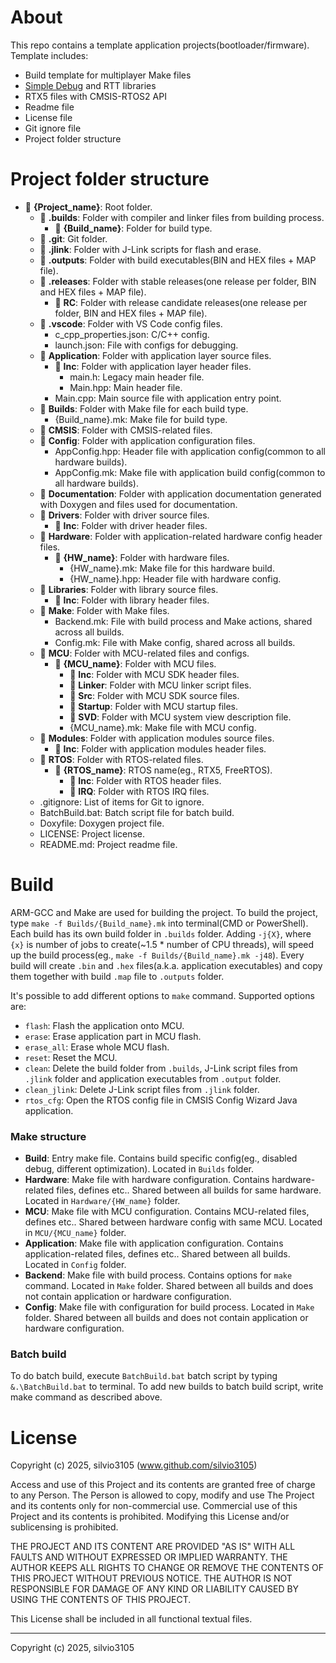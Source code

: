 
# About

This repo contains a template application projects(bootloader/firmware). Template includes:
- Build template for multiplayer Make files
- [Simple Debug](https://github.com/silvio3105/sDebug) and RTT libraries
- RTX5 files with CMSIS-RTOS2 API
- Readme file
- License file
- Git ignore file
- Project folder structure


# Project folder structure

- 📂 **{Project_name}**: Root folder.
    - 📂 **.builds**: Folder with compiler and linker files from building process.
        - 📂 **{Build_name}**: Folder for build type.
    - 📂 **.git**: Git folder.
    - 📂 **.jlink**: Folder with J-Link scripts for flash and erase.
    - 📂 **.outputs**: Folder with build executables(BIN and HEX files + MAP file).
    - 📂 **.releases**: Folder with stable releases(one release per folder, BIN and HEX files + MAP file).
        - 📂 **RC**: Folder with release candidate releases(one release per folder, BIN and HEX files + MAP file).
    - 📂 **.vscode**: Folder with VS Code config files.
        - c_cpp_properties.json: C/C++ config.
        - launch.json: File with configs for debugging.
    - 📂 **Application**: Folder with application layer source files.
        - 📂 **Inc**: Folder with application layer header files.
            - main.h: Legacy main header file.
            - Main.hpp: Main header file.
        - Main.cpp: Main source file with application entry point.
    - 📂 **Builds**: Folder with Make file for each build type.
        - {Build_name}.mk: Make file for build type.
    - 📂 **CMSIS**: Folder with CMSIS-related files.
    - 📂 **Config**: Folder with application configuration files.
        - AppConfig.hpp: Header file with application config(common to all hardware builds).
        - AppConfig.mk: Make file with application build config(common to all hardware builds).
    - 📂 **Documentation**: Folder with application documentation generated with Doxygen and files used for documentation.
    - 📂 **Drivers**: Folder with driver source files.
        - 📂 **Inc**: Folder with driver header files.
    - 📂 **Hardware**: Folder with application-related hardware config header files.
        - 📂 **{HW_name}**: Folder with hardware files.
            - {HW_name}.mk: Make file for this hardware build.
            - {HW_name}.hpp: Header file with hardware config.
    - 📂 **Libraries**: Folder with library source files.
        - 📂 **Inc**: Folder with library header files.
    - 📂 **Make**: Folder with Make files.
        - Backend.mk: File with build process and Make actions, shared across all builds.
        - Config.mk: File with Make config, shared across all builds.
    - 📂 **MCU**: Folder with MCU-related files and configs.
        -  📂 **{MCU_name}**: Folder with MCU files.
            - 📂 **Inc**: Folder with MCU SDK header files.
            - 📂 **Linker**: Folder with MCU linker script files. 
            - 📂 **Src**: Folder with MCU SDK source files. 
            - 📂 **Startup**: Folder with MCU startup files.
            - 📂 **SVD**: Folder with MCU system view description file.
            - {MCU_name}.mk: Make file with MCU config.
    - 📂 **Modules**: Folder with application modules source files.
        - 📂 **Inc**: Folder with application modules header files.
    - 📂 **RTOS**: Folder with RTOS-related files.
        - 📂 **{RTOS_name}**: RTOS name(eg., RTX5, FreeRTOS).
          	- 📂 **Inc**: Folder with RTOS header files.
            - 📂 **IRQ**: Folder with RTOS IRQ files.  
    - .gitignore: List of items for Git to ignore.
    - BatchBuild.bat: Batch script file for batch build.
    - Doxyfile: Doxygen project file.
    - LICENSE: Project license.
    - README.md: Project readme file.


# Build

ARM-GCC and Make are used for building the project. To build the project, type `make -f Builds/{Build_name}.mk` into terminal(CMD or PowerShell). Each build has its own build folder in `.builds` folder. Adding `-j{X}`, where `{x}` is number of jobs to create(~1.5 * number of CPU threads), will speed up the build process(eg., `make -f Builds/{Build_name}.mk -j48`). Every build will create `.bin` and `.hex` files(a.k.a. application executables) and copy them together with build `.map` file to `.outputs` folder.

It's possible to add different options to `make` command. Supported options are:
- `flash`: Flash the application onto MCU.
- `erase`: Erase application part in MCU flash.
- `erase_all`: Erase whole MCU flash.
- `reset`: Reset the MCU.
- `clean`: Delete the build folder from `.builds`, J-Link script files from `.jlink` folder and application executables from `.output` folder.
- `clean_jlink`: Delete J-Link script files from `.jlink` folder.
- `rtos_cfg`: Open the RTOS config file in CMSIS Config Wizard Java application.

### Make structure

- **Build**: Entry make file. Contains build specific config(eg., disabled debug, different optimization). Located in `Builds` folder.
- **Hardware**: Make file with hardware configuration. Contains hardware-related files, defines etc.. Shared between all builds for same hardware. Located in `Hardware/{HW_name}` folder.
- **MCU**: Make file with MCU configuration. Contains MCU-related files, defines etc.. Shared between hardware config with same MCU. Located in `MCU/{MCU_name}` folder.
- **Application**: Make file with application configuration. Contains application-related files, defines etc.. Shared between all builds. Located in `Config` folder.
- **Backend**: Make file with build process. Contains options for `make` command. Located in `Make` folder. Shared between all builds and does not contain application or hardware configuration.
- **Config**: Make file with configuration for build process. Located in `Make` folder. Shared between all builds and does not contain application or hardware configuration.

### Batch build

To do batch build, execute `BatchBuild.bat` batch script by typing `&.\BatchBuild.bat` to terminal.
To add new builds to batch build script, write make command as described above.




# License

Copyright (c) 2025, silvio3105 (www.github.com/silvio3105)

Access and use of this Project and its contents are granted free of charge to any Person.
The Person is allowed to copy, modify and use The Project and its contents only for non-commercial use.
Commercial use of this Project and its contents is prohibited.
Modifying this License and/or sublicensing is prohibited.

THE PROJECT AND ITS CONTENT ARE PROVIDED "AS IS" WITH ALL FAULTS AND WITHOUT EXPRESSED OR IMPLIED WARRANTY.
THE AUTHOR KEEPS ALL RIGHTS TO CHANGE OR REMOVE THE CONTENTS OF THIS PROJECT WITHOUT PREVIOUS NOTICE.
THE AUTHOR IS NOT RESPONSIBLE FOR DAMAGE OF ANY KIND OR LIABILITY CAUSED BY USING THE CONTENTS OF THIS PROJECT.

This License shall be included in all functional textual files.

---

Copyright (c) 2025, silvio3105
